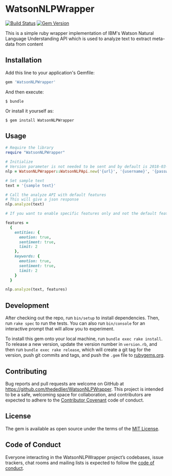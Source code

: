 # WatsonNLPWrapper

[![Build Status](https://travis-ci.org/thededlier/WatsonNLPWrapper.svg?branch=master)](https://travis-ci.org/thededlier/WatsonNLPWrapper)
[![Gem Version](https://badge.fury.io/rb/WatsonNLPWrapper.svg)](https://badge.fury.io/rb/WatsonNLPWrapper)

This is a simple ruby wrapper implementation of IBM's Watson Natural Language Understanding API which is used to analyze text to extract meta-data from content

## Installation

Add this line to your application's Gemfile:

```ruby
gem 'WatsonNLPWrapper'
```

And then execute:

    $ bundle

Or install it yourself as:

    $ gem install WatsonNLPWrapper

## Usage

```ruby
# Require the library
require "WatsonNLPWrapper"

# Initialize
# Version parameter is not needed to be sent and by default is 2018-03-16
nlp = WatsonNLPWrapper::WatsonNLPApi.new('{url}', '{username}', '{password}', '{version}')

# Set sample text
text = '{sample text}'

# Call the analyze API with default features
# This will give a json response
nlp.analyze(text)

# If you want to enable specific features only and not the default features

features =
  {
    entities: {
      emotion: true,
      sentiment: true,
      limit: 2
    },
    keywords: {
      emotion: true,
      sentiment: true,
      limit: 2
    }
  }

nlp.analyze(text, features)
```

## Development

After checking out the repo, run `bin/setup` to install dependencies. Then, run `rake spec` to run the tests. You can also run `bin/console` for an interactive prompt that will allow you to experiment.

To install this gem onto your local machine, run `bundle exec rake install`. To release a new version, update the version number in `version.rb`, and then run `bundle exec rake release`, which will create a git tag for the version, push git commits and tags, and push the `.gem` file to [rubygems.org](https://rubygems.org).

## Contributing

Bug reports and pull requests are welcome on GitHub at https://github.com/thededlier/WatsonNLPWrapper. This project is intended to be a safe, welcoming space for collaboration, and contributors are expected to adhere to the [Contributor Covenant](http://contributor-covenant.org) code of conduct.

## License

The gem is available as open source under the terms of the [MIT License](https://opensource.org/licenses/MIT).

## Code of Conduct

Everyone interacting in the WatsonNLPWrapper project’s codebases, issue trackers, chat rooms and mailing lists is expected to follow the [code of conduct](https://github.com/thededlier/WatsonNLPWrapper/blob/master/CODE_OF_CONDUCT.md).
